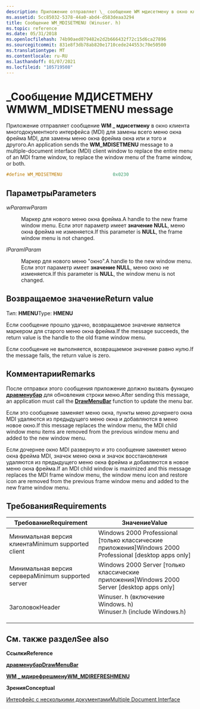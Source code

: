 ```yaml
---
description: Приложение отправляет \_ сообщение WM мдисетмену в окно клиента многодокументного интерфейса (MDI) для замены всего меню окна фрейма MDI, для замены меню окна фрейма окна или и того и другого.
ms.assetid: 5cc85032-5378-44a0-abd4-d583deaa3294
title: Сообщение WM_MDISETMENU (Winuser. h)
ms.topic: reference
ms.date: 05/31/2018
ms.openlocfilehash: 74b90aed079482e2d2b666432f72c15d6ca27896
ms.sourcegitcommit: 831e8f3db78ab820e1710cede244553c70e50500
ms.translationtype: MT
ms.contentlocale: ru-RU
ms.lasthandoff: 01/07/2021
ms.locfileid: "105719508"
---
```

# <a name="wm_mdisetmenu-message"></a><span data-ttu-id="1e75d-103">\_Сообщение МДИСЕТМЕНУ WM</span><span class="sxs-lookup"><span data-stu-id="1e75d-103">WM\_MDISETMENU message</span></span>

<span data-ttu-id="1e75d-104">Приложение отправляет сообщение **WM \_ мдисетмену** в окно клиента многодокументного интерфейса (MDI) для замены всего меню окна фрейма MDI, для замены меню окна фрейма окна или и того и другого.</span><span class="sxs-lookup"><span data-stu-id="1e75d-104">An application sends the **WM\_MDISETMENU** message to a multiple-document interface (MDI) client window to replace the entire menu of an MDI frame window, to replace the window menu of the frame window, or both.</span></span>


```C++
#define WM_MDISETMENU                   0x0230
```



## <a name="parameters"></a><span data-ttu-id="1e75d-105">Параметры</span><span class="sxs-lookup"><span data-stu-id="1e75d-105">Parameters</span></span>

<dl> <dt>

<span data-ttu-id="1e75d-106">*wParam*</span><span class="sxs-lookup"><span data-stu-id="1e75d-106">*wParam*</span></span> 
</dt> <dd>

<span data-ttu-id="1e75d-107">Маркер для нового меню окна фрейма.</span><span class="sxs-lookup"><span data-stu-id="1e75d-107">A handle to the new frame window menu.</span></span> <span data-ttu-id="1e75d-108">Если этот параметр имеет **значение NULL**, меню окна фрейма не изменяется.</span><span class="sxs-lookup"><span data-stu-id="1e75d-108">If this parameter is **NULL**, the frame window menu is not changed.</span></span>

</dd> <dt>

<span data-ttu-id="1e75d-109">*lParam*</span><span class="sxs-lookup"><span data-stu-id="1e75d-109">*lParam*</span></span> 
</dt> <dd>

<span data-ttu-id="1e75d-110">Маркер для нового меню "окно".</span><span class="sxs-lookup"><span data-stu-id="1e75d-110">A handle to the new window menu.</span></span> <span data-ttu-id="1e75d-111">Если этот параметр имеет **значение NULL**, меню окно не изменяется.</span><span class="sxs-lookup"><span data-stu-id="1e75d-111">If this parameter is **NULL**, the window menu is not changed.</span></span>

</dd> </dl>

## <a name="return-value"></a><span data-ttu-id="1e75d-112">Возвращаемое значение</span><span class="sxs-lookup"><span data-stu-id="1e75d-112">Return value</span></span>

<span data-ttu-id="1e75d-113">Тип: **HMENU**</span><span class="sxs-lookup"><span data-stu-id="1e75d-113">Type: **HMENU**</span></span>

<span data-ttu-id="1e75d-114">Если сообщение прошло удачно, возвращаемое значение является маркером для старого меню окна фрейма.</span><span class="sxs-lookup"><span data-stu-id="1e75d-114">If the message succeeds, the return value is the handle to the old frame window menu.</span></span>

<span data-ttu-id="1e75d-115">Если сообщение не выполняется, возвращаемое значение равно нулю.</span><span class="sxs-lookup"><span data-stu-id="1e75d-115">If the message fails, the return value is zero.</span></span>

## <a name="remarks"></a><span data-ttu-id="1e75d-116">Комментарии</span><span class="sxs-lookup"><span data-stu-id="1e75d-116">Remarks</span></span>

<span data-ttu-id="1e75d-117">После отправки этого сообщения приложение должно вызвать функцию [**дравменубар**](/windows/win32/api/winuser/nf-winuser-drawmenubar) для обновления строки меню.</span><span class="sxs-lookup"><span data-stu-id="1e75d-117">After sending this message, an application must call the [**DrawMenuBar**](/windows/win32/api/winuser/nf-winuser-drawmenubar) function to update the menu bar.</span></span>

<span data-ttu-id="1e75d-118">Если это сообщение заменяет меню окна, пункты меню дочернего окна MDI удаляются из предыдущего меню окна и добавляются в меню новое окно.</span><span class="sxs-lookup"><span data-stu-id="1e75d-118">If this message replaces the window menu, the MDI child window menu items are removed from the previous window menu and added to the new window menu.</span></span>

<span data-ttu-id="1e75d-119">Если дочернее окно MDI развернуто и это сообщение заменяет меню окна фрейма MDI, значок меню окна и значок восстановления удаляются из предыдущего меню окна фрейма и добавляются в новое меню окна фрейма.</span><span class="sxs-lookup"><span data-stu-id="1e75d-119">If an MDI child window is maximized and this message replaces the MDI frame window menu, the window menu icon and restore icon are removed from the previous frame window menu and added to the new frame window menu.</span></span>

## <a name="requirements"></a><span data-ttu-id="1e75d-120">Требования</span><span class="sxs-lookup"><span data-stu-id="1e75d-120">Requirements</span></span>



| <span data-ttu-id="1e75d-121">Требование</span><span class="sxs-lookup"><span data-stu-id="1e75d-121">Requirement</span></span> | <span data-ttu-id="1e75d-122">Значение</span><span class="sxs-lookup"><span data-stu-id="1e75d-122">Value</span></span> |
|-------------------------------------|----------------------------------------------------------------------------------------------------------|
| <span data-ttu-id="1e75d-123">Минимальная версия клиента</span><span class="sxs-lookup"><span data-stu-id="1e75d-123">Minimum supported client</span></span><br/> | <span data-ttu-id="1e75d-124">Windows 2000 Professional \[только классические приложения\]</span><span class="sxs-lookup"><span data-stu-id="1e75d-124">Windows 2000 Professional \[desktop apps only\]</span></span><br/>                                               |
| <span data-ttu-id="1e75d-125">Минимальная версия сервера</span><span class="sxs-lookup"><span data-stu-id="1e75d-125">Minimum supported server</span></span><br/> | <span data-ttu-id="1e75d-126">Windows 2000 Server \[только классические приложения\]</span><span class="sxs-lookup"><span data-stu-id="1e75d-126">Windows 2000 Server \[desktop apps only\]</span></span><br/>                                                     |
| <span data-ttu-id="1e75d-127">Заголовок</span><span class="sxs-lookup"><span data-stu-id="1e75d-127">Header</span></span><br/>                   | <dl> <span data-ttu-id="1e75d-128"><dt>Winuser. h (включение Windows. h)</dt></span><span class="sxs-lookup"><span data-stu-id="1e75d-128"><dt>Winuser.h (include Windows.h)</dt></span></span> </dl> |



## <a name="see-also"></a><span data-ttu-id="1e75d-129">См. также раздел</span><span class="sxs-lookup"><span data-stu-id="1e75d-129">See also</span></span>

<dl> <dt>

<span data-ttu-id="1e75d-130">**Ссылки**</span><span class="sxs-lookup"><span data-stu-id="1e75d-130">**Reference**</span></span>
</dt> <dt>

[<span data-ttu-id="1e75d-131">**дравменубар**</span><span class="sxs-lookup"><span data-stu-id="1e75d-131">**DrawMenuBar**</span></span>](/windows/win32/api/winuser/nf-winuser-drawmenubar)
</dt> <dt>

[<span data-ttu-id="1e75d-132">**WM \_ мдирефрешмену**</span><span class="sxs-lookup"><span data-stu-id="1e75d-132">**WM\_MDIREFRESHMENU**</span></span>](wm-mdirefreshmenu.md)
</dt> <dt>

<span data-ttu-id="1e75d-133">**Зрения**</span><span class="sxs-lookup"><span data-stu-id="1e75d-133">**Conceptual**</span></span>
</dt> <dt>

[<span data-ttu-id="1e75d-134">Интерфейс с несколькими документами</span><span class="sxs-lookup"><span data-stu-id="1e75d-134">Multiple Document Interface</span></span>](multiple-document-interface.md)
</dt> </dl>

 

 

